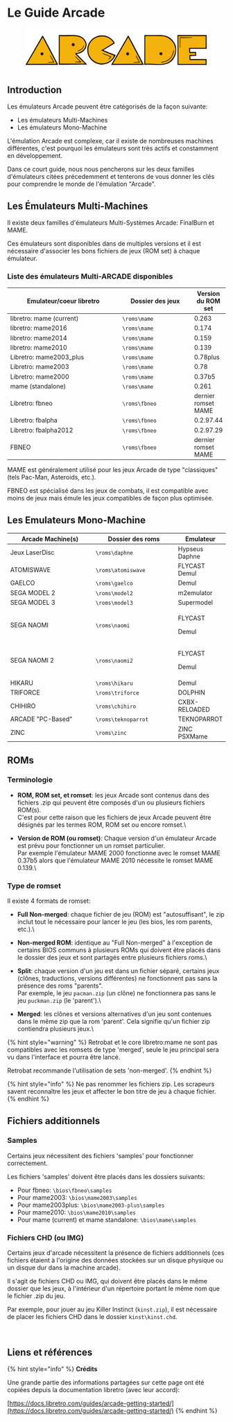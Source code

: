 # Le Guide Arcade

<div align="left">

<figure><img src="https://raw.githubusercontent.com/fabricecaruso/es-theme-carbon/52ff37c9e265587d006945a2ba695b5a962b3a3d/art/logos/arcade.svg" alt=""><figcaption></figcaption></figure>

</div>

## Introduction

Les émulateurs Arcade peuvent être catégorisés de la façon suivante:

* Les émulateurs Multi-Machines
* Les émulateurs Mono-Machine

L'émulation Arcade est complexe, car il existe de nombreuses machines différentes, c'est pourquoi les émulateurs sont très actifs et constamment en développement.



Dans ce court guide, nous nous pencherons sur les deux familles d'émulateurs citées précedemment et tenterons de vous donner les clés pour comprendre le monde de l'émulation "Arcade".

## Les Émulateurs Multi-Machines

Il existe deux familles d'émulateurs Multi-Systèmes Arcade: FinalBurn et MAME.&#x20;

Ces émulateurs sont disponibles dans de multiples versions et il est nécessaire d'associer les bons fichiers de jeux (ROM set) à chaque émulateur.



### Liste des émulateurs Multi-ARCADE disponibles

<table><thead><tr><th width="259">Emulateur/coeur libretro</th><th width="160">Dossier des jeux</th><th>Version du ROM set</th></tr></thead><tbody><tr><td>libretro: mame (current)</td><td><code>\roms\mame</code></td><td>0.263</td></tr><tr><td>libretro: mame2016</td><td><code>\roms\mame</code></td><td>0.174</td></tr><tr><td>libretro: mame2014</td><td><code>\roms\mame</code></td><td>0.159</td></tr><tr><td>libretro: mame2010</td><td><code>\roms\mame</code></td><td>0.139</td></tr><tr><td>Libretro: mame2003_plus</td><td><code>\roms\mame</code></td><td>0.78plus</td></tr><tr><td>Libretro: mame2003</td><td><code>\roms\mame</code></td><td>0.78</td></tr><tr><td>Libretro: mame2000</td><td><code>\roms\mame</code></td><td>0.37b5</td></tr><tr><td>mame (standalone)</td><td><code>\roms\mame</code></td><td>0.261</td></tr><tr><td>Libretro: fbneo</td><td><code>\roms\fbneo</code></td><td>dernier romset MAME</td></tr><tr><td>Libretro: fbalpha</td><td><code>\roms\fbneo</code></td><td>0.2.97.44</td></tr><tr><td>Libretro: fbalpha2012</td><td><code>\roms\fbneo</code></td><td>0.2.97.29</td></tr><tr><td>FBNEO</td><td><code>\roms\fbneo</code></td><td>dernier romset MAME</td></tr></tbody></table>

MAME est généralement utilisé pour les jeux Arcade de type "classiques" (tels Pac-Man, Asteroids, etc.).

FBNEO est spécialisé dans les jeux de combats, il est compatible avec moins de jeux mais émule les jeux compatibles de façon plus optimisée.



## Les Emulateurs Mono-Machine

<table><thead><tr><th width="302">Arcade Machine(s)</th><th width="248">Dossier des roms</th><th>Emulateur</th></tr></thead><tbody><tr><td>Jeux LaserDisc</td><td><code>\roms\daphne</code></td><td>Hypseus<br>Daphne</td></tr><tr><td>ATOMISWAVE</td><td><code>\roms\atomiswave</code></td><td>FLYCAST<br>Demul</td></tr><tr><td>GAELCO</td><td><code>\roms\gaelco</code></td><td>Demul</td></tr><tr><td>SEGA MODEL 2</td><td><code>\roms\model2</code></td><td>m2emulator</td></tr><tr><td>SEGA MODEL 3</td><td><code>\roms\model3</code></td><td>Supermodel</td></tr><tr><td>SEGA NAOMI</td><td><code>\roms\naomi</code></td><td><p>FLYCAST</p><p>Demul</p></td></tr><tr><td>SEGA NAOMI 2</td><td><code>\roms\naomi2</code></td><td><p>FLYCAST</p><p>Demul</p></td></tr><tr><td>HIKARU</td><td><code>\roms\hikaru</code></td><td>Demul</td></tr><tr><td>TRIFORCE</td><td><code>\roms\triforce</code></td><td>DOLPHIN</td></tr><tr><td>CHIHIRO</td><td><code>\roms\chihiro</code></td><td>CXBX-RELOADED</td></tr><tr><td>ARCADE "PC-Based"</td><td><code>\roms\teknoparrot</code></td><td>TEKNOPARROT</td></tr><tr><td>ZINC</td><td><code>\roms\zinc</code></td><td>ZINC<br>PSXMame</td></tr></tbody></table>



## ROMs

### Terminologie

* **ROM, ROM set, et romset**: les jeux Arcade sont contenus dans des fichiers .zip qui peuvent être composés d'un ou plusieurs fichiers ROM(s). \
  C'est pour cette raison que les fichiers de jeux Arcade peuvent être désignés par les termes ROM, ROM set ou encore romset.\

* **Version de ROM (ou romset)**: Chaque version d'un émulateur Arcade est prévu pour fonctionner un un romset particulier.\
  Par exemple  l'émulateur MAME 2000 fonctionne avec le romset MAME 0.37b5 alors que l'émulateur MAME 2010 nécessite le romset MAME 0.139.\


### Type de romset

Il existe 4 formats de romset:

* **Full Non-merged**: chaque fichier de jeu (ROM) est "autosuffisant", le zip inclut tout le nécessaire pour lancer le jeu (les bios, les rom parents, etc.).\

* **Non-merged ROM**: identique au "Full Non-merged" à l'exception de certains BIOS communs à plusieurs ROMs qui doivent être placés dans le dossier des jeux et sont partagés entre plusieurs fichiers roms.\

* **Split**: chaque version d'un jeu est dans un fichier séparé, certains jeux (clônes, traductions, versions différentes) ne fonctionnent pas sans la présence des roms "parents". \
  Par exemple, le jeu `pacman.zip` (un clône) ne fonctionnera pas sans le jeu `puckman.zip` (le 'parent').\

* **Merged**: les clônes et versions alternatives d'un jeu sont contenues dans le même zip que la rom 'parent'. Cela signifie qu'un fichier zip contiendra plusieurs jeux.\


{% hint style="warning" %}
Retrobat et le core libretro:mame ne sont pas compatibles avec les romsets de type 'merged', seule le jeu principal sera vu dans l'interface et pourra être lancé.

Retrobat recommande l'utilisation de sets 'non-merged'.
{% endhint %}

{% hint style="info" %}
Ne pas renommer les fichiers zip. Les scrapeurs savent reconnaître les jeux et affecter le bon titre de jeu à chaque fichier.
{% endhint %}

## Fichiers additionnels

### Samples

Certains jeux nécessitent des fichiers 'samples' pour fonctionner correctement.&#x20;

Les fichiers 'samples' doivent être placés dans les dossiers suivants:

* Pour fbneo: `\bios\fbneo\samples`
* Pour mame2003: `\bios\mame2003\samples`
* Pour mame2003plus: `\bios\mame2003-plus\samples`
* Pour mame2010: `\bios\mame2010\samples`
* Pour mame (current) et mame standalone: `\bios\mame\samples`

### Fichiers CHD (ou IMG)

Certains jeux d'arcade nécessitent la présence de fichiers additionnels (ces fichiers étaient à l'origine des données stockées sur un disque physique ou un disque dur dans la machine arcade).

Il s'agit de fichiers CHD ou IMG, qui doivent être placés dans le même dossier que les jeux, à l'intérieur d'un répertoire portant le même nom que le fichier .zip du jeu.

Par exemple, pour jouer au jeu Killer Instinct (`kinst.zip`), il est nécessaire de placer les fichiers CHD dans le dossier `kinst\kinst.chd`.

<div align="left">

<figure><img src="https://i.imgur.com/xl9iImN.png" alt=""><figcaption></figcaption></figure>

</div>

## Liens et références

{% hint style="info" %}
**Crédits**

Une grande partie des informations partagées sur cette page ont été copiées depuis la documentation libretro (avec leur accord):

[https://docs.libretro.com/guides/arcade-getting-started/](https://docs.libretro.com/guides/arcade-getting-started/)
{% endhint %}
